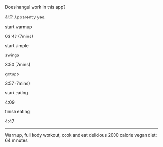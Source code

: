 Does hangul work in this app? 

한굴 Apparently yes. 

start warmup

03:43 (7mins)

start simple

swings

3:50 (7mins)

getups

3:57 (7mins)

start eating

4:09

finish eating

4:47

---

Warmup, full body workout, cook and eat delicious 2000 calorie vegan diet:
64 minutes